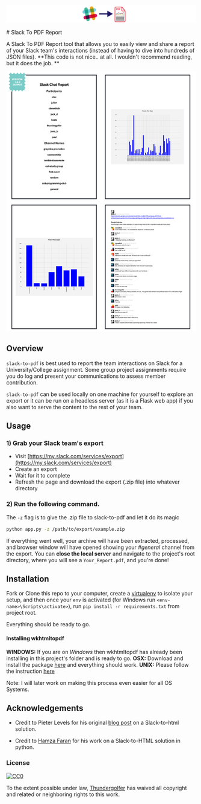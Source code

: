 <p align="center">
  <img src="images/slack_to_pdf.png" />
</p>
# Slack To PDF Report

A Slack To PDF Report tool that allows you to easily view and share a report of your
Slack team's interactions (instead of having to dive into hundreds of JSON files). **This code is not nice.. at all. I wouldn't recommend reading, but it does the job. **

![Preview](images/mockup_slack_to_pdf_1.png)


## Overview

`slack-to-pdf` is best used to report the team interactions on Slack for a University/College assignment. Some group project assignments require you do log and present your communications to assess member contribution.

`slack-to-pdf` can be used locally on one machine for yourself to explore an export or it can be run on a headless server (as it is a Flask web app) if you also want to serve the content to the rest of your team.


## Usage

### 1) Grab your Slack team's export

* Visit [https://my.slack.com/services/export](https://my.slack.com/services/export)
* Create an export
* Wait for it to complete
* Refresh the page and download the export (.zip file) into whatever directory

### 2) Run the following command.

The `-z` flag is to give the .zip file to slack-to-pdf and let it do its magic

```bash
python app.py -z /path/to/export/example.zip
```

If everything went well, your archive will have been extracted, processed, and browser window will have opened showing your *#general* channel from the export.
You can **close the local server** and navigate to the project's root directory, where you will see a `Your_Report.pdf`, and you're done!


## Installation

Fork or Clone this repo to your computer, create a [virtualenv](http://docs.python-guide.org/en/latest/dev/virtualenvs/) to isolate your setup, and then once your
`env` is activated (for Windows run `<env-name>\Scripts\activate>`), run `pip install -r requirements.txt` from project root.

Everything should be ready to go.

#### Installing wkhtmltopdf

**WINDOWS:** If you are on *Windows* then wkhtmltopdf has already been installing in this project's folder and is ready to go.
**OSX:** Download and install the package [here](http://wkhtmltopdf.org/) and everything should work.
**UNIX:** Please follow the instruction [here](https://github.com/pdfkit/pdfkit/wiki/Installing-WKHTMLTOPDF)

Note: I will later work on making this process even easier for all OS Systems.

## Acknowledgements

* Credit to Pieter Levels for his original [blog post](https://levels.io/slack-export-to-html/) on a Slack-to-html solution.

* Credit to [Hamza Faran](https://github.com/hfaran) for his work on a Slack-to-HTML solution in python.

### License

[![CC0](http://i.creativecommons.org/p/zero/1.0/88x31.png)](http://creativecommons.org/publicdomain/zero/1.0/)

To the extent possible under law, [Thundergolfer](http://www.jonathonbelotti.com) has waived all copyright and related or neighboring rights to this work.
